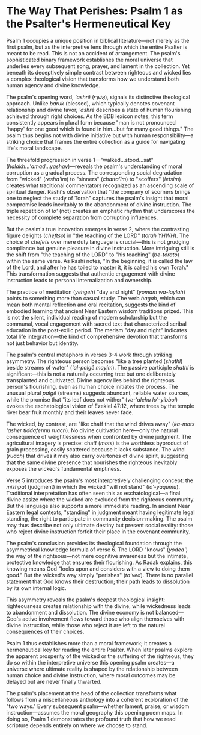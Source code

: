 # The Way That Perishes: Psalm 1 as the Psalter's Hermeneutical Key

Psalm 1 occupies a unique position in biblical literature—not merely as the first psalm, but as the interpretive lens through which the entire Psalter is meant to be read. This is not an accident of arrangement. The psalm's sophisticated binary framework establishes the moral universe that underlies every subsequent song, prayer, and lament in the collection. Yet beneath its deceptively simple contrast between righteous and wicked lies a complex theological vision that transforms how we understand both human agency and divine knowledge.

The psalm's opening word, *'ashrê* (אַשְׁרֵי), signals its distinctive theological approach. Unlike *baruk* (blessed), which typically denotes covenant relationship and divine favor, *'ashrê* describes a state of human flourishing achieved through right choices. As the BDB lexicon notes, this term consistently appears in plural form because "man is not pronounced 'happy' for one good which is found in him...but for many good things." The psalm thus begins not with divine initiative but with human responsibility—a striking choice that frames the entire collection as a guide for navigating life's moral landscape.

The threefold progression in verse 1—"walked...stood...sat" (*halakh*...*'amad*...*yashav*)—reveals the psalm's understanding of moral corruption as a gradual process. The corresponding social degradation from "wicked" (*resha'im*) to "sinners" (*chatta'im*) to "scoffers" (*letsim*) creates what traditional commentators recognized as an ascending scale of spiritual danger. Rashi's observation that "the company of scorners brings one to neglect the study of Torah" captures the psalm's insight that moral compromise leads inevitably to the abandonment of divine instruction. The triple repetition of *lo'* (not) creates an emphatic rhythm that underscores the necessity of complete separation from corrupting influences.

But the psalm's true innovation emerges in verse 2, where the contrasting figure delights (*cheftso*) in "the teaching of the LORD" (*torah YHWH*). The choice of *chefets* over mere duty language is crucial—this is not grudging compliance but genuine pleasure in divine instruction. More intriguing still is the shift from "the teaching of the LORD" to "his teaching" (*be-torato*) within the same verse. As Rashi notes, "In the beginning, it is called the law of the Lord, and after he has toiled to master it, it is called his own Torah." This transformation suggests that authentic engagement with divine instruction leads to personal internalization and ownership.

The practice of meditation (*yehgeh*) "day and night" (*yomam wa-laylah*) points to something more than casual study. The verb *hagah*, which can mean both mental reflection and oral recitation, suggests the kind of embodied learning that ancient Near Eastern wisdom traditions prized. This is not the silent, individual reading of modern scholarship but the communal, vocal engagement with sacred text that characterized scribal education in the post-exilic period. The merism "day and night" indicates total life integration—the kind of comprehensive devotion that transforms not just behavior but identity.

The psalm's central metaphors in verses 3-4 work through striking asymmetry. The righteous person becomes "like a tree planted (*shathl*) beside streams of water" (*'al-palgê mayim*). The passive participle *shathl* is significant—this is not a naturally occurring tree but one deliberately transplanted and cultivated. Divine agency lies behind the righteous person's flourishing, even as human choice initiates the process. The unusual plural *palgê* (streams) suggests abundant, reliable water sources, while the promise that "its leaf does not wither" (*ve-'alehu lo'-yibbol*) evokes the eschatological vision of Ezekiel 47:12, where trees by the temple river bear fruit monthly and their leaves never fade.

The wicked, by contrast, are "like chaff that the wind drives away" (*ka-mots 'asher tiddafennu ruach*). No divine cultivation here—only the natural consequence of weightlessness when confronted by divine judgment. The agricultural imagery is precise: chaff (*mots*) is the worthless byproduct of grain processing, easily scattered because it lacks substance. The wind (*ruach*) that drives it may also carry overtones of divine spirit, suggesting that the same divine presence that nourishes the righteous inevitably exposes the wicked's fundamental emptiness.

Verse 5 introduces the psalm's most interpretively challenging concept: the *mishpat* (judgment) in which the wicked "will not stand" (*lo'-yaqumu*). Traditional interpretation has often seen this as eschatological—a final divine assize where the wicked are excluded from the righteous community. But the language also supports a more immediate reading. In ancient Near Eastern legal contexts, "standing" in judgment meant having legitimate legal standing, the right to participate in community decision-making. The psalm may thus describe not only ultimate destiny but present social reality: those who reject divine instruction forfeit their place in the covenant community.

The psalm's conclusion provides its theological foundation through the asymmetrical knowledge formula of verse 6. The LORD "knows" (*yodea'*) the way of the righteous—not mere cognitive awareness but the intimate, protective knowledge that ensures their flourishing. As Radak explains, this knowing means God "looks upon and considers with a view to doing them good." But the wicked's way simply "perishes" (*to'ved*). There is no parallel statement that God knows their destruction; their path leads to dissolution by its own internal logic.

This asymmetry reveals the psalm's deepest theological insight: righteousness creates relationship with the divine, while wickedness leads to abandonment and dissolution. The divine economy is not balanced—God's active involvement flows toward those who align themselves with divine instruction, while those who reject it are left to the natural consequences of their choices.

Psalm 1 thus establishes more than a moral framework; it creates a hermeneutical key for reading the entire Psalter. When later psalms explore the apparent prosperity of the wicked or the suffering of the righteous, they do so within the interpretive universe this opening psalm creates—a universe where ultimate reality is shaped by the relationship between human choice and divine instruction, where moral outcomes may be delayed but are never finally thwarted.

The psalm's placement at the head of the collection transforms what follows from a miscellaneous anthology into a coherent exploration of the "two ways." Every subsequent psalm—whether lament, praise, or wisdom instruction—assumes the moral geography this opening poem maps. In doing so, Psalm 1 demonstrates the profound truth that how we read scripture depends entirely on where we choose to stand.
